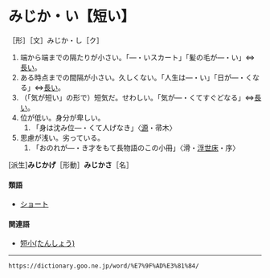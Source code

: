 # みじか・い【短い】

［形］［文］みじか・し［ク］
1. 端から端までの隔たりが小さい。「―・いスカート」「髪の毛が―・い」⇔[長い](https://dictionary.goo.ne.jp/word/%E9%95%B7%E3%81%84/#jn-162847)。
2. ある時点までの間隔が小さい。久しくない。「人生は―・い」「日が―・くなる」⇔[長い](https://dictionary.goo.ne.jp/word/%E9%95%B7%E3%81%84/#jn-162847)。
3. （「気が短い」の形で）短気だ。せわしい。「気が―・くてすぐどなる」⇔[長い](https://dictionary.goo.ne.jp/word/%E9%95%B7%E3%81%84/#jn-162847)。
4. 位が低い。身分が卑しい。    
    1.  「身は沈み位―・くて人げなき」〈[源](https://dictionary.goo.ne.jp/word/%E6%BA%90%E6%B0%8F%E7%89%A9%E8%AA%9E/#jn-69890)・帚木〉
5. 思慮が浅い。劣っている。    
    1.  「おのれが―・き才をもて長物語のこの小冊」〈滑・[浮世床](https://dictionary.goo.ne.jp/word/%E6%B5%AE%E4%B8%96%E5%BA%8A/#jn-18208)・序〉
        

\[派生\]**みじかげ**［形動］**みじかさ**［名］

#### 類語

-   [ショート](https://dictionary.goo.ne.jp/word/%E3%82%B7%E3%83%A7%E3%83%BC%E3%83%88/#jn-110649)

#### 関連語

-   [短小(たんしょう)](https://dictionary.goo.ne.jp/word/%E7%9F%AD%E5%B0%8F/#jn-140112)

---
`https://dictionary.goo.ne.jp/word/%E7%9F%AD%E3%81%84/`
